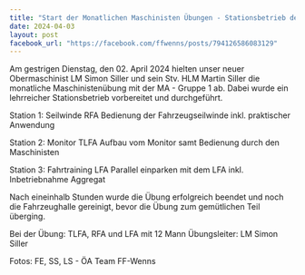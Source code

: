 ```yaml
---
title: "Start der Monatlichen Maschinisten Übungen - Stationsbetrieb der MA Gruppe 1"
date: 2024-04-03
layout: post
facebook_url: "https://facebook.com/ffwenns/posts/794126586083129"
---
```


Am gestrigen Dienstag, den 02. April 2024 hielten unser neuer Obermaschinist LM Simon Siller und sein Stv. HLM Martin Siller die monatliche Maschinistenübung mit der MA - Gruppe 1 ab. Dabei wurde ein lehrreicher Stationsbetrieb vorbereitet und durchgeführt.

Station 1: Seilwinde RFA
Bedienung der Fahrzeugseilwinde inkl. praktischer Anwendung

Station 2: Monitor TLFA 
Aufbau vom Monitor samt Bedienung durch den Maschinisten

Station 3: Fahrtraining LFA
Parallel einparken mit dem LFA inkl. Inbetriebnahme Aggregat 

Nach eineinhalb Stunden wurde die Übung erfolgreich beendet und noch die Fahrzeughalle gereinigt, bevor die Übung zum gemütlichen Teil überging. 

Bei der Übung:
 TLFA, RFA und LFA mit 12 Mann
 Übungsleiter: LM Simon Siller

Fotos: FE, SS, LS - ÖA Team FF-Wenns
